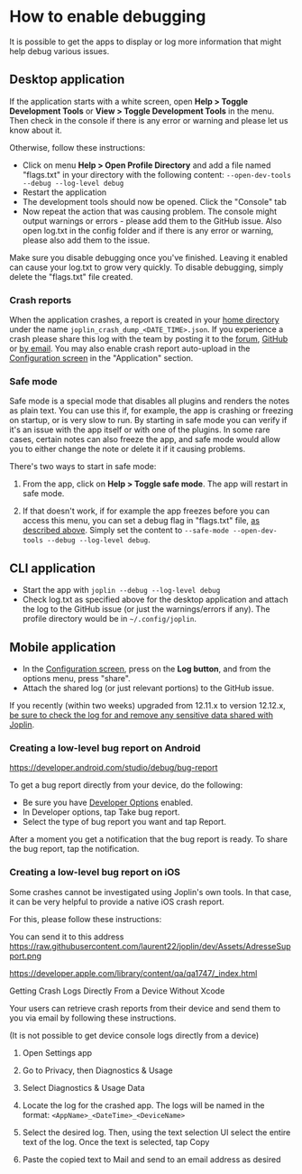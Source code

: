 # How to enable debugging

It is possible to get the apps to display or log more information that might help debug various issues.

## Desktop application

If the application starts with a white screen, open **Help &gt; Toggle Development Tools** or **View &gt; Toggle Development Tools** in the menu. Then check in the console if there is any error or warning and please let us know about it.

Otherwise, follow these instructions:

- Click on menu **Help &gt; Open Profile Directory** and add a file named "flags.txt" in your directory with the following content: `--open-dev-tools --debug --log-level debug`
- Restart the application
- The development tools should now be opened. Click the "Console" tab
- Now repeat the action that was causing problem. The console might output warnings or errors - please add them to the GitHub issue. Also open log.txt in the config folder and if there is any error or warning, please also add them to the issue.

Make sure you disable debugging once you've finished. Leaving it enabled can cause your log.txt to grow very quickly. To disable debugging, simply delete the "flags.txt" file created.

### Crash reports

When the application crashes, a report is created in your [home directory](https://github.com/laurent22/joplin/blob/dev/readme/apps/home_directory.md) under the name `joplin_crash_dump_<DATE_TIME>.json`. If you experience a crash please share this log with the team by posting it to the [forum](https://discourse.joplinapp.org/), [GitHub](https://github.com/laurent22/joplin/issues) or [by email](https://raw.githubusercontent.com/laurent22/joplin/dev/Assets/AdresseSupport.png). You may also enable crash report auto-upload in the [Configuration screen](https://github.com/laurent22/joplin/blob/dev/readme/apps/config_screen.md) in the "Application" section.

### Safe mode

Safe mode is a special mode that disables all plugins and renders the notes as plain text. You can use this if, for example, the app is crashing or freezing on startup, or is very slow to run. By starting in safe mode you can verify if it's an issue with the app itself or with one of the plugins. In some rare cases, certain notes can also freeze the app, and safe mode would allow you to either change the note or delete it if it causing problems.

There's two ways to start in safe mode:

1. From the app, click on **Help &gt; Toggle safe mode**. The app will restart in safe mode.

2. If that doesn't work, if for example the app freezes before you can access this menu, you can set a debug flag in "flags.txt" file, [as described above](#desktop-application). Simply set the content to `--safe-mode --open-dev-tools --debug --log-level debug`.

## CLI application

- Start the app with `joplin --debug --log-level debug`
- Check log.txt as specified above for the desktop application and attach the log to the GitHub issue (or just the warnings/errors if any). The profile directory would be in `~/.config/joplin`.

## Mobile application

- In the [Configuration screen](https://github.com/laurent22/joplin/blob/dev/readme/apps/config_screen.md), press on the **Log button**, and from the options menu, press "share".
- Attach the shared log (or just relevant portions) to the GitHub issue.

If you recently (within two weeks) upgraded from 12.11.x to version 12.12.x, [be sure to check the log for and remove any sensitive data shared with Joplin](https://github.com/laurent22/joplin/issues/8211).

### Creating a low-level bug report on Android

https://developer.android.com/studio/debug/bug-report

To get a bug report directly from your device, do the following:

- Be sure you have [Developer Options](https://developer.android.com/studio/debug/dev-options) enabled.
- In Developer options, tap Take bug report.
- Select the type of bug report you want and tap Report.

After a moment you get a notification that the bug report is ready. To share the bug report, tap the notification.

### Creating a low-level bug report on iOS

Some crashes cannot be investigated using Joplin's own tools. In that case, it can be very helpful to provide a native iOS crash report.

For this, please follow these instructions:

You can send it to this address https://raw.githubusercontent.com/laurent22/joplin/dev/Assets/AdresseSupport.png

https://developer.apple.com/library/content/qa/qa1747/_index.html

Getting Crash Logs Directly From a Device Without Xcode

Your users can retrieve crash reports from their device and send them to you via email by following these instructions.

(It is not possible to get device console logs directly from a device)

1) Open Settings app

2) Go to Privacy, then Diagnostics & Usage

3) Select Diagnostics & Usage Data

4) Locate the log for the crashed app. The logs will be named in the format: `<AppName>_<DateTime>_<DeviceName>`

5) Select the desired log. Then, using the text selection UI select the entire text of the log. Once the text is selected, tap Copy

6) Paste the copied text to Mail and send to an email address as desired
